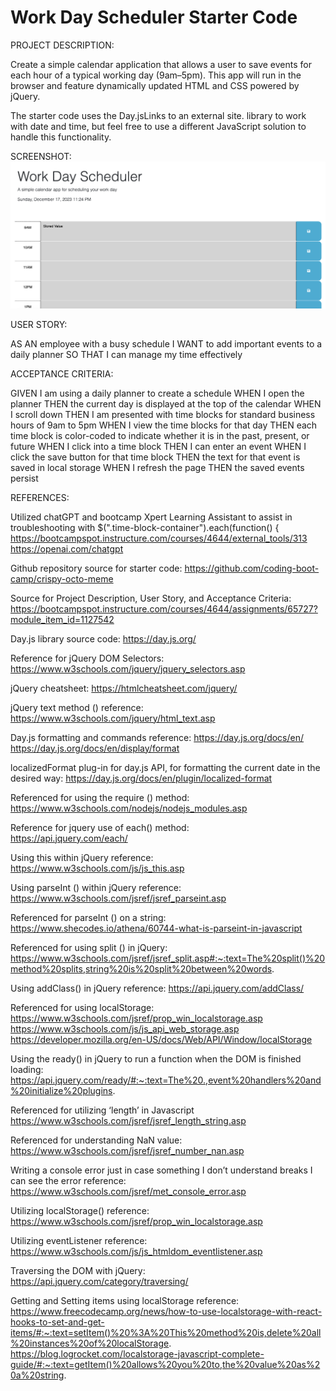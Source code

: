 # Work Day Scheduler Starter Code

PROJECT DESCRIPTION:

Create a simple calendar application that allows a user to save events for each hour of a typical working day (9am–5pm). This app will run in the browser and feature dynamically updated HTML and CSS powered by jQuery.

The starter code uses the Day.jsLinks to an external site. library to work with date and time, but feel free to use a different JavaScript solution to handle this functionality.

SCREENSHOT:
![Screenshot of Work Day Scheduler App](./assets/img/Project_Screenshot_Module_5.png)

USER STORY:

AS AN employee with a busy schedule
I WANT to add important events to a daily planner
SO THAT I can manage my time effectively

ACCEPTANCE CRITERIA:

GIVEN I am using a daily planner to create a schedule
WHEN I open the planner
THEN the current day is displayed at the top of the calendar
WHEN I scroll down
THEN I am presented with time blocks for standard business hours of 9am to 5pm
WHEN I view the time blocks for that day
THEN each time block is color-coded to indicate whether it is in the past, present, or future
WHEN I click into a time block
THEN I can enter an event
WHEN I click the save button for that time block
THEN the text for that event is saved in local storage
WHEN I refresh the page
THEN the saved events persist

REFERENCES:

Utilized chatGPT and bootcamp Xpert Learning Assistant to assist in troubleshooting with $(".time-block-container").each(function() {
	https://bootcampspot.instructure.com/courses/4644/external_tools/313
	https://openai.com/chatgpt

Github repository source for starter code:
	https://github.com/coding-boot-camp/crispy-octo-meme

Source for Project Description, User Story, and Acceptance Criteria:
	https://bootcampspot.instructure.com/courses/4644/assignments/65727?module_item_id=1127542

Day.js library source code:
	https://day.js.org/

Reference for jQuery DOM Selectors:
	https://www.w3schools.com/jquery/jquery_selectors.asp

jQuery cheatsheet:
	https://htmlcheatsheet.com/jquery/

jQuery text method () reference:
	https://www.w3schools.com/jquery/html_text.asp

Day.js formatting and commands reference:
	https://day.js.org/docs/en/
	https://day.js.org/docs/en/display/format

localizedFormat plug-in for day.js API, for formatting the current date in the desired way:
	https://day.js.org/docs/en/plugin/localized-format

Referenced for using the require () method:
	https://www.w3schools.com/nodejs/nodejs_modules.asp

Reference for jquery use of each() method:	
	https://api.jquery.com/each/

Using this within jQuery reference:
	https://www.w3schools.com/js/js_this.asp

Using parseInt () within jQuery reference:
	https://www.w3schools.com/jsref/jsref_parseint.asp
	
Referenced for parseInt () on a string:
	https://www.shecodes.io/athena/60744-what-is-parseint-in-javascript

Referenced for using split () in jQuery:
	https://www.w3schools.com/jsref/jsref_split.asp#:~:text=The%20split()%20method%20splits,string%20is%20split%20between%20words.

Using addClass() in jQuery reference:
	https://api.jquery.com/addClass/

Referenced for using localStorage:
	https://www.w3schools.com/jsref/prop_win_localstorage.asp
	https://www.w3schools.com/js/js_api_web_storage.asp
	https://developer.mozilla.org/en-US/docs/Web/API/Window/localStorage

Using the ready() in jQuery to run a function when the DOM is finished loading:
	https://api.jquery.com/ready/#:~:text=The%20.,event%20handlers%20and%20initialize%20plugins.

Referenced for utilizing ‘length’ in Javascript
	https://www.w3schools.com/jsref/jsref_length_string.asp

Referenced for understanding NaN value:
	https://www.w3schools.com/jsref/jsref_number_nan.asp

Writing a console error just in case something I don’t understand breaks I can see the error reference:
	https://www.w3schools.com/jsref/met_console_error.asp

Utilizing localStorage() reference:
	https://www.w3schools.com/jsref/prop_win_localstorage.asp

Utilizing eventListener reference:
	https://www.w3schools.com/js/js_htmldom_eventlistener.asp

Traversing the DOM with jQuery:
	https://api.jquery.com/category/traversing/

Getting and Setting items using localStorage reference:
	https://www.freecodecamp.org/news/how-to-use-localstorage-with-react-hooks-to-set-and-get-items/#:~:text=setItem()%20%3A%20This%20method%20is,delete%20all%20instances%20of%20localStorage.
	https://blog.logrocket.com/localstorage-javascript-complete-guide/#:~:text=getItem()%20allows%20you%20to,the%20value%20as%20a%20string.
